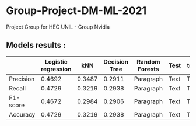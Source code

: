 # Group-Project-DM-ML-2021
Project Group for HEC UNIL - Group Nvidia


## Models results :

|        | Logistic regression | kNN |	Decision Tree  | Random Forests | Test | test |
| ----------- | ----------- | ----------- | ----------- | -----------   | ----------- | ----------- |
| Precision 	 | 0.4692      | 0.3487      | 0.2911       | Paragraph   | Text        | Text |
| Recall   | 0.4729        | 0.3219   | 0.2938        | Paragraph   | Text        | Text |
| F1-score    | 0.4672        | 0.2984   | 0.2906        | Paragraph   | Text        | Text | 
| Accuracy   | 0.4729        | 0.3219   | 0.2938        | Paragraph   | Text        | Text |

 					
					
